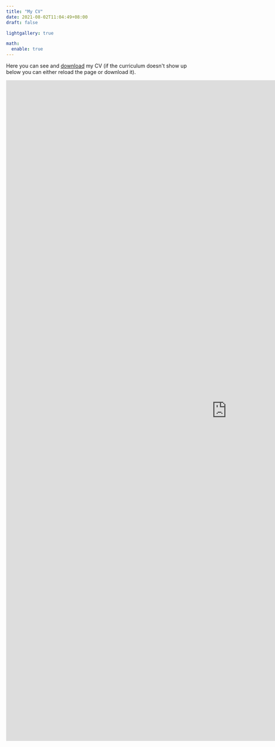 ```yaml
---
title: "My CV"
date: 2021-08-02T11:04:49+08:00
draft: false

lightgallery: true

math:
  enable: true
---
```


Here you can see and [download](https://raw.githubusercontent.com/GianmarcoAndreana/gianmarcoandreana.github.io/main/Gianmarco_Andreana_CV.pdf) my CV (if the curriculum doesn't show up below you can either reload the page or download it).

<embed src="https://drive.google.com/viewerng/viewer?embedded=true&url=https://raw.githubusercontent.com/GianmarcoAndreana/gianmarcoandreana.github.io/main/Gianmarco_Andreana_CV.pdf" width="1200" height="1800">
